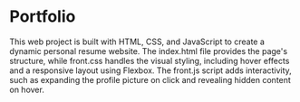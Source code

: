 # Portfolio
This web project is built with HTML, CSS, and JavaScript to create a dynamic personal resume website. The index.html file provides the page's structure, while front.css handles the visual styling, including hover effects and a responsive layout using Flexbox. The front.js script adds interactivity, such as expanding the profile picture on click and revealing hidden content on hover.
